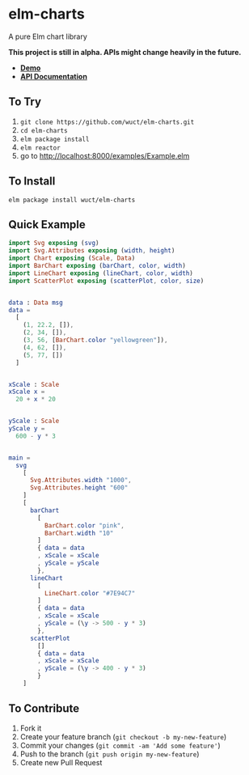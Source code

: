# elm-charts
A pure Elm chart library

__This project is still in alpha. APIs might change heavily in the future.__


- [__Demo__](https://wuct.github.io/elm-charts/)
- [__API Documentation__](http://package.elm-lang.org/packages/wuct/elm-charts/latest/)

## To Try

1. `git clone https://github.com/wuct/elm-charts.git`
2. `cd elm-charts`
3. `elm package install`
4. `elm reactor`
5. go to [http://localhost:8000/examples/Example.elm]()


## To Install

`elm package install wuct/elm-charts`


## Quick Example


```Elm
import Svg exposing (svg)
import Svg.Attributes exposing (width, height)
import Chart exposing (Scale, Data)
import BarChart exposing (barChart, color, width)
import LineChart exposing (lineChart, color, width)
import ScatterPlot exposing (scatterPlot, color, size)


data : Data msg
data =
  [
    (1, 22.2, []),
    (2, 34, []),
    (3, 56, [BarChart.color "yellowgreen"]),
    (4, 62, []),
    (5, 77, [])
  ]


xScale : Scale
xScale x =
  20 + x * 20


yScale : Scale
yScale y =
  600 - y * 3


main =
  svg
    [
      Svg.Attributes.width "1000",
      Svg.Attributes.height "600"
    ]
    [
      barChart
        [
          BarChart.color "pink",
          BarChart.width "10"
        ]
        { data = data
        , xScale = xScale
        , yScale = yScale
        },
      lineChart
        [
          LineChart.color "#7E94C7"
        ]
        { data = data
        , xScale = xScale
        , yScale = (\y -> 500 - y * 3)
        },
      scatterPlot
        []
        { data = data
        , xScale = xScale
        , yScale = (\y -> 400 - y * 3)
        }
    ]
```


## To Contribute

1. Fork it
2. Create your feature branch (`git checkout -b my-new-feature`)
3. Commit your changes (`git commit -am 'Add some feature'`)
4. Push to the branch (`git push origin my-new-feature`)
5. Create new Pull Request
